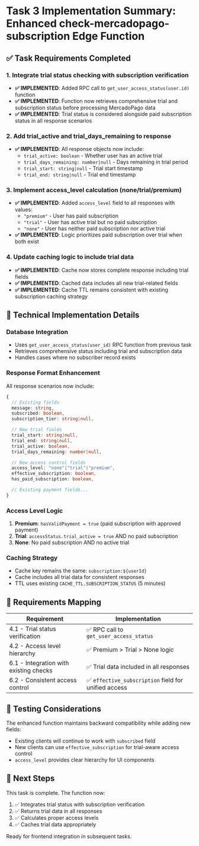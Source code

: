 # Task 3 Implementation Summary: Enhanced check-mercadopago-subscription Edge Function

## ✅ Task Requirements Completed

### 1. Integrate trial status checking with subscription verification

- **✅ IMPLEMENTED**: Added RPC call to `get_user_access_status(user.id)` function
- **✅ IMPLEMENTED**: Function now retrieves comprehensive trial and subscription status before processing MercadoPago data
- **✅ IMPLEMENTED**: Trial status is considered alongside paid subscription status in all response scenarios

### 2. Add trial_active and trial_days_remaining to response

- **✅ IMPLEMENTED**: All response objects now include:
  - `trial_active: boolean` - Whether user has an active trial
  - `trial_days_remaining: number|null` - Days remaining in trial period
  - `trial_start: string|null` - Trial start timestamp
  - `trial_end: string|null` - Trial end timestamp

### 3. Implement access_level calculation (none/trial/premium)

- **✅ IMPLEMENTED**: Added `access_level` field to all responses with values:
  - `"premium"` - User has paid subscription
  - `"trial"` - User has active trial but no paid subscription
  - `"none"` - User has neither paid subscription nor active trial
- **✅ IMPLEMENTED**: Logic prioritizes paid subscription over trial when both exist

### 4. Update caching logic to include trial data

- **✅ IMPLEMENTED**: Cache now stores complete response including trial fields
- **✅ IMPLEMENTED**: Cached data includes all new trial-related fields
- **✅ IMPLEMENTED**: Cache TTL remains consistent with existing subscription caching strategy

## 🔧 Technical Implementation Details

### Database Integration

- Uses `get_user_access_status(user_id)` RPC function from previous task
- Retrieves comprehensive status including trial and subscription data
- Handles cases where no subscriber record exists

### Response Format Enhancement

All response scenarios now include:

```typescript
{
  // Existing fields
  message: string,
  subscribed: boolean,
  subscription_tier: string|null,

  // New trial fields
  trial_start: string|null,
  trial_end: string|null,
  trial_active: boolean,
  trial_days_remaining: number|null,

  // New access control fields
  access_level: "none"|"trial"|"premium",
  effective_subscription: boolean,
  has_paid_subscription: boolean,

  // Existing payment fields...
}
```

### Access Level Logic

1. **Premium**: `hasValidPayment = true` (paid subscription with approved payment)
2. **Trial**: `accessStatus.trial_active = true` AND no paid subscription
3. **None**: No paid subscription AND no active trial

### Caching Strategy

- Cache key remains the same: `subscription:${userId}`
- Cache includes all trial data for consistent responses
- TTL uses existing `CACHE_TTL.SUBSCRIPTION_STATUS` (5 minutes)

## 🎯 Requirements Mapping

| Requirement                            | Implementation                                       |
| -------------------------------------- | ---------------------------------------------------- |
| 4.1 - Trial status verification        | ✅ RPC call to `get_user_access_status`              |
| 4.2 - Access level hierarchy           | ✅ Premium > Trial > None logic                      |
| 6.1 - Integration with existing checks | ✅ Trial data included in all responses              |
| 6.2 - Consistent access control        | ✅ `effective_subscription` field for unified access |

## 🧪 Testing Considerations

The enhanced function maintains backward compatibility while adding new fields:

- Existing clients will continue to work with `subscribed` field
- New clients can use `effective_subscription` for trial-aware access control
- `access_level` provides clear hierarchy for UI components

## 📝 Next Steps

This task is complete. The function now:

1. ✅ Integrates trial status with subscription verification
2. ✅ Returns trial data in all responses
3. ✅ Calculates proper access levels
4. ✅ Caches trial data appropriately

Ready for frontend integration in subsequent tasks.
